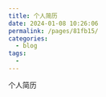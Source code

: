 ```yaml
---
title: 个人简历
date: 2024-01-08 10:26:06
permalink: /pages/81fb15/
categories:
  - blog
tags:
  - 
---
```

个人简历